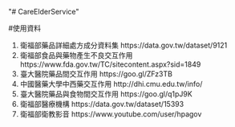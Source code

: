 "# CareElderService" 

#使用資料
<ol>
<li>衛福部藥品詳細處方成分資料集 https://data.gov.tw/dataset/9121 </i>
<li>衛福部食品與藥物產生不良交互作用 https://www.fda.gov.tw/TC/sitecontent.aspx?sid=1849</li>
<li>臺大醫院藥品間交互作用 https://goo.gl/ZFz3TB</li>
<li>中國醫藥大學中西藥交互作用 http://dhi.cmu.edu.tw/info/</li>
<li>臺大醫院藥品與食物間交互作用 https://goo.gl/q1pJ9K</li>
<li>衛福部醫療機構 https://data.gov.tw/dataset/15393</li>
<li>衛福部衛教影音 https://www.youtube.com/user/hpagov</li>
</ol>
